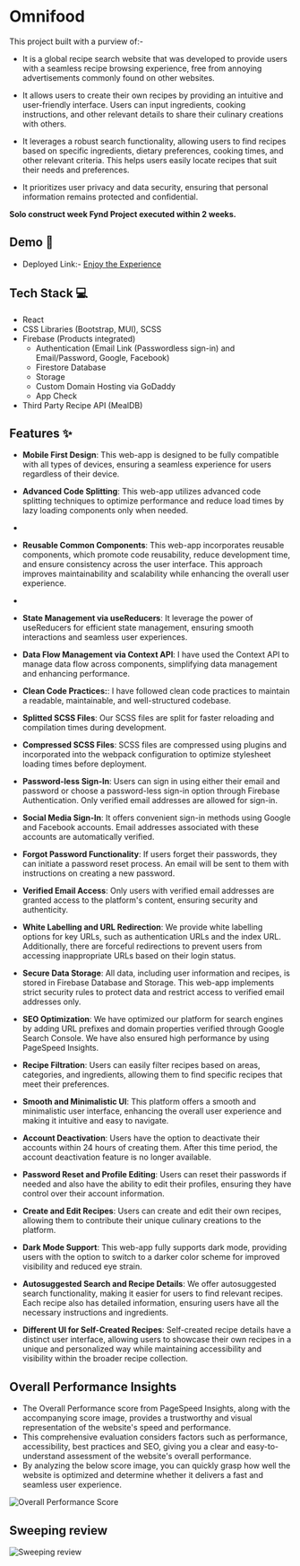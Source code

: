 # Omnifood

This project built with a purview of:-
- It is a global recipe search website that was developed to provide users with a seamless recipe browsing experience, free from annoying advertisements commonly found on other websites.

- It allows users to create their own recipes by providing an intuitive and user-friendly interface. Users can input ingredients, cooking instructions, and other relevant details to share their culinary creations with others.

- It leverages a robust search functionality, allowing users to find recipes based on specific ingredients, dietary preferences, cooking times, and other relevant criteria. This helps users easily locate recipes that suit their needs and preferences.

- It prioritizes user privacy and data security, ensuring that personal information remains protected and confidential.


**Solo construct week Fynd Project executed within 2 weeks.**

## Demo 🎥

- Deployed Link:- [Enjoy the Experience](https://omnifood.in/)

## Tech Stack 💻

- React
- CSS Libraries (Bootstrap, MUI), SCSS
- Firebase (Products integrated)
    - Authentication (Email Link (Passwordless sign-in) and Email/Password, Google, Facebook)
    - Firestore Database
    - Storage
    - Custom Domain Hosting via GoDaddy
    - App Check
- Third Party Recipe API (MealDB)

## Features ✨

- **Mobile First Design**: This web-app is designed to be fully compatible with all types of devices, ensuring a seamless experience for users regardless of their device.

- **Advanced Code Splitting**: This web-app utilizes advanced code splitting techniques to optimize performance and reduce load times by lazy loading components only when needed.
- 
- **Reusable Common Components**: This web-app incorporates reusable components, which promote code reusability, reduce development time, and ensure consistency across the user interface. This approach improves maintainability and scalability while enhancing the overall user experience.
- 
- **State Management via useReducers**: It leverage the power of useReducers for efficient state management, ensuring smooth interactions and seamless user experiences.

- **Data Flow Management via Context API**:  I have used the Context API to manage data flow across components, simplifying data management and enhancing performance.

- **Clean Code Practices:**: I have followed clean code practices to maintain a readable, maintainable, and well-structured codebase.

- **Splitted SCSS Files**: Our SCSS files are split for faster reloading and compilation times during development.

- **Compressed SCSS Files**: SCSS files are compressed using plugins and incorporated into the webpack configuration to optimize stylesheet loading times before deployment.

- **Password-less Sign-In**: Users can sign in using either their email and password or choose a password-less sign-in option through Firebase Authentication. Only verified email addresses are allowed for sign-in.

- **Social Media Sign-In**: It offers convenient sign-in methods using Google and Facebook accounts. Email addresses associated with these accounts are automatically verified.

- **Forgot Password Functionality**: If users forget their passwords, they can initiate a password reset process. An email will be sent to them with instructions on creating a new password.

- **Verified Email Access**: Only users with verified email addresses are granted access to the platform's content, ensuring security and authenticity.

- **White Labelling and URL Redirection**: We provide white labelling options for key URLs, such as authentication URLs and the index URL. Additionally, there are forceful redirections to prevent users from accessing inappropriate URLs based on their login status.

- **Secure Data Storage**: All data, including user information and recipes, is stored in Firebase Database and Storage. This web-app implements strict security rules to protect data and restrict access to verified email addresses only.

- **SEO Optimization**: We have optimized our platform for search engines by adding URL prefixes and domain properties verified through Google Search Console. We have also ensured high performance by using PageSpeed Insights.

- **Recipe Filtration**: Users can easily filter recipes based on areas, categories, and ingredients, allowing them to find specific recipes that meet their preferences.

- **Smooth and Minimalistic UI**: This platform offers a smooth and minimalistic user interface, enhancing the overall user experience and making it intuitive and easy to navigate.

- **Account Deactivation**: Users have the option to deactivate their accounts within 24 hours of creating them. After this time period, the account deactivation feature is no longer available.

- **Password Reset and Profile Editing**: Users can reset their passwords if needed and also have the ability to edit their profiles, ensuring they have control over their account information.

- **Create and Edit Recipes**: Users can create and edit their own recipes, allowing them to contribute their unique culinary creations to the platform.

- **Dark Mode Support**: This web-app fully supports dark mode, providing users with the option to switch to a darker color scheme for improved visibility and reduced eye strain.


- **Autosuggested Search and Recipe Details**: We offer autosuggested search functionality, making it easier for users to find relevant recipes. Each recipe also has detailed information, ensuring users have all the necessary instructions and ingredients.

- **Different UI for Self-Created Recipes**: Self-created recipe details have a distinct user interface, allowing users to showcase their own recipes in a unique and personalized way while maintaining accessibility and visibility within the broader recipe collection.


## Overall Performance Insights

- The Overall Performance score from PageSpeed Insights, along with the accompanying score image, provides a trustworthy and visual representation of the website's speed and performance. 
- This comprehensive evaluation considers factors such as performance, accessibility, best practices and SEO, giving you a clear and easy-to-understand assessment of the website's overall performance. 
- By analyzing the below score image, you can quickly grasp how well the website is optimized and determine whether it delivers a fast and seamless user experience.

![Overall Performance Score](https://i.ibb.co/7kpxXnW/Diagnose-Performance-Issues-Omnifood-in.png)

## Sweeping review  

![Sweeping review](https://i.ibb.co/WcRsgss/Git-Readme.jpg)

